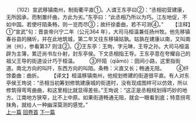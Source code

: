 　　（102）宣武移镇南州，制街衢平直①。人谓王东亭曰②：“丞相初营建康，无所因承，而制置纤曲，方此为劣。”东亭曰：“此丞相乃所以为巧。江左地促，不如中国。若使吁陌条畅，则一览而尽③；故纤徐委曲，若不可测④。”
　　【注释】①“宣武”句：晋哀帝兴宁二年（公元364 年），大司马桓温兼任扬州牧。他先移镇春谷县的赭圻，并在此地筑城，第二年又往东移镇姑孰。姑孰在建康以南，又叫南洲（州），参看第37 则注②。②王东亭：王珣，字元琳，王导之孙。大司马桓温辟为主簿，累迁尚书左仆射，封东亭侯。下文丞相指王导。王东亭意在夸耀自己的祖父王导的街道设计巧于桓温。
　　③阡陌（qiāmò）：田间小路，这里指街道。南北方向的叫阡，东西方向的叫陌。条畅：义直又长；畅通无阻。
　　④纤馀委曲：曲折。
　　【译文】桓温移镇南州，他规划修建的街道很平直。有人对东亭侯王珣说：“丞相当初筹划修筑建康城的街道时，没有现成图样可以仿效，所以修筑得弯弯曲曲，和这里相比就显得差些。”王珣说：“这正是丞相规划得巧妙的地方。江南地方狭窄，比不上中原。如果街道畅通无阻，就会一眼看到底；特意拐弯抹角，就给人一种幽深莫测的感觉。”
<br>[上一篇](02_101) [回卷首](02_000) [下一篇](02_103)
